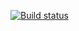 [![Build status](https://ci.appveyor.com/api/projects/status/k8hgnxb7wqneb4qc/branch/main?svg=true)](https://ci.appveyor.com/project/Alexgry163/mobilebankapi/branch/main)
